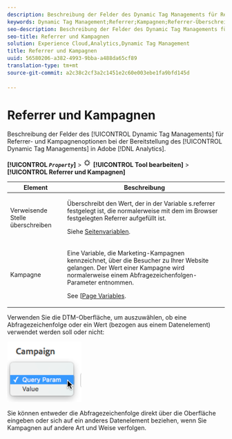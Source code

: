 ```yaml
---
description: Beschreibung der Felder des Dynamic Tag Managements für Referrer- und Kampagnenoptionen bei der Bereitstellung des Dynamic Tag Managements in Adobe Analytics.
keywords: Dynamic Tag Management;Referrer;Kampagnen;Referrer-Überschreibung;Kampagnenvariable;Abfrageparameter
seo-description: Beschreibung der Felder des Dynamic Tag Managements für Referrer- und Kampagnenoptionen bei der Bereitstellung des Dynamic Tag Managements in Adobe Analytics.
seo-title: Referrer und Kampagnen
solution: Experience Cloud,Analytics,Dynamic Tag Management
title: Referrer und Kampagnen
uuid: 56580206-a382-4993-9bba-a488da65cf89
translation-type: tm+mt
source-git-commit: a2c38c2cf3a2c1451e2c60e003ebe1fa9bfd145d

---
```



# Referrer und Kampagnen

Beschreibung der Felder des [!UICONTROL Dynamic Tag Managements] für Referrer- und Kampagnenoptionen bei der Bereitstellung des [!UICONTROL Dynamic Tag Managements] in Adobe [!DNL Analytics].

**[!UICONTROL *`Property`*]** &gt; ![](assets/settings_gear.png) **[!UICONTROL Tool bearbeiten]** &gt; **[!UICONTROL Referrer und Kampagnen]**

<table id="table_09AE3BFF0F12442F9C19CD96451F93E4"> 
 <thead> 
  <tr> 
   <th colname="col1" class="entry"> Element </th> 
   <th colname="col2" class="entry"> Beschreibung </th> 
  </tr> 
 </thead>
 <tbody> 
  <tr> 
   <td colname="col1"> Verweisende Stelle überschreiben </td> 
   <td colname="col2"> <p>Überschreibt den Wert, der in der Variable <span class="varname">s.referrer</span> festgelegt ist, die normalerweise mit dem im Browser festgelegten Referrer aufgefüllt ist. </p> <p>Siehe <a href="/help/implement/js-implementation/c-variables/page-variables.md">Seitenvariablen</a>. </p> </td> 
  </tr> 
  <tr> 
   <td colname="col1"> Kampagne </td> 
   <td colname="col2"> <p>Eine Variable, die Marketing-Kampagnen kennzeichnet, über die Besucher zu Ihrer Website gelangen. Der Wert einer Kampagne wird normalerweise einem Abfragezeichenfolgen-Parameter entnommen. </p> <p>See [<a href="/help/implement/js-implementation/c-variables/page-variables.md">Page Variables</a>. </p> </td> 
  </tr> 
 </tbody> 
</table>

Verwenden Sie die DTM-Oberfläche, um auszuwählen, ob eine Abfragezeichenfolge oder ein Wert (bezogen aus einem Datenelement) verwendet werden soll oder nicht:

![](assets/dtm-queryparam.png)

Sie können entweder die Abfragezeichenfolge direkt über die Oberfläche eingeben oder sich auf ein anderes Datenelement beziehen, wenn Sie Kampagnen auf andere Art und Weise verfolgen.
